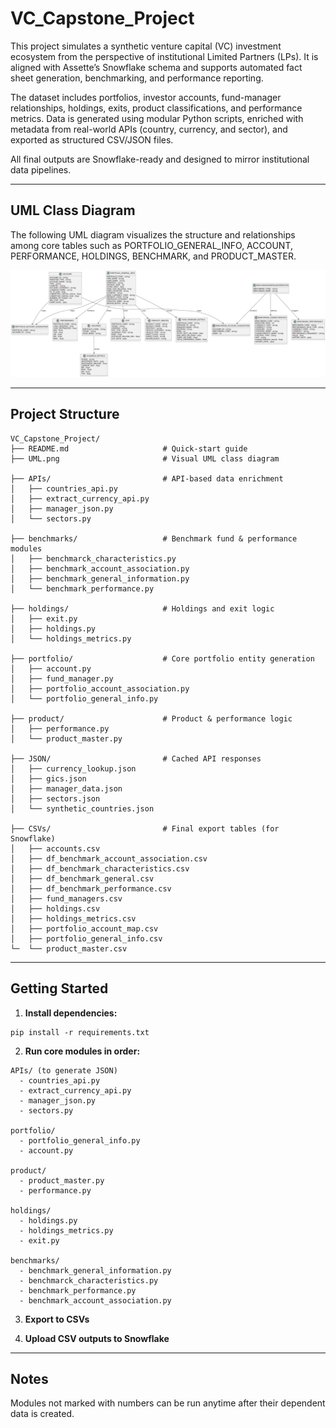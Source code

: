 # VC_Capstone_Project

This project simulates a synthetic venture capital (VC) investment ecosystem from the perspective of institutional Limited Partners (LPs). It is aligned with Assette’s Snowflake schema and supports automated fact sheet generation, benchmarking, and performance reporting.

The dataset includes portfolios, investor accounts, fund-manager relationships, holdings, exits, product classifications, and performance metrics. Data is generated using modular Python scripts, enriched with metadata from real-world APIs (country, currency, and sector), and exported as structured CSV/JSON files.

All final outputs are Snowflake-ready and designed to mirror institutional data pipelines.

---

## UML Class Diagram

The following UML diagram visualizes the structure and relationships among core tables such as PORTFOLIO_GENERAL_INFO, ACCOUNT, PERFORMANCE, HOLDINGS, BENCHMARK, and PRODUCT_MASTER.

![UML Class Diagram](./UML.png)

---

## Project Structure

```
VC_Capstone_Project/
├── README.md                     # Quick-start guide
├── UML.png                       # Visual UML class diagram

├── APIs/                         # API-based data enrichment
│   ├── countries_api.py
│   ├── extract_currency_api.py
│   ├── manager_json.py
│   └── sectors.py

├── benchmarks/                   # Benchmark fund & performance modules
│   ├── benchmarck_characteristics.py
│   ├── benchmark_account_association.py
│   ├── benchmark_general_information.py
│   └── benchmark_performance.py

├── holdings/                     # Holdings and exit logic
│   ├── exit.py
│   ├── holdings.py
│   └── holdings_metrics.py

├── portfolio/                    # Core portfolio entity generation
│   ├── account.py
│   ├── fund_manager.py
│   ├── portfolio_account_association.py
│   └── portfolio_general_info.py

├── product/                      # Product & performance logic
│   ├── performance.py
│   └── product_master.py

├── JSON/                         # Cached API responses
│   ├── currency_lookup.json
│   ├── gics.json
│   ├── manager_data.json
│   ├── sectors.json
│   └── synthetic_countries.json

├── CSVs/                         # Final export tables (for Snowflake)
│   ├── accounts.csv
│   ├── df_benchmark_account_association.csv
│   ├── df_benchmark_characteristics.csv
│   ├── df_benchmark_general.csv
│   ├── df_benchmark_performance.csv
│   ├── fund_managers.csv
│   ├── holdings.csv
│   ├── holdings_metrics.csv
│   ├── portfolio_account_map.csv
│   ├── portfolio_general_info.csv
└─  └── product_master.csv

```

---

## Getting Started

1. **Install dependencies:**

```
pip install -r requirements.txt
```

2. **Run core modules in order:**

```
APIs/ (to generate JSON)
  - countries_api.py
  - extract_currency_api.py
  - manager_json.py
  - sectors.py

portfolio/
  - portfolio_general_info.py
  - account.py

product/
  - product_master.py
  - performance.py

holdings/
  - holdings.py
  - holdings_metrics.py
  - exit.py

benchmarks/
  - benchmark_general_information.py
  - benchmarck_characteristics.py
  - benchmark_performance.py
  - benchmark_account_association.py
```

3. **Export to CSVs**

4. **Upload CSV outputs to Snowflake**

---

## Notes

Modules not marked with numbers can be run anytime after their dependent data is created.
